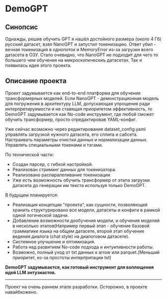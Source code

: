 # **DemoGPT**

## Синопcис
Однажды, решив обучить GPT я нашёл достойного размера (около 4 Гб) русский датасет, взял NanoGPT и запустил токенизацию. Ответ убил - вечная токенизация в однопоток и MemoryError из-за загрузки всего датасета в ОЗУ. Стало очевидно, что NanoGPT не подходит для чего то большего чем обучения на микроскопическиъ датасетах. Так и появилась идея этого проекта.

## Описание проекта
Проект задумывается как end-to-end платформа для обучения трансформерных моделей. Если NanoGPT - демонстрационная модель для погружения в архитектуру LLM, допускающая упрощения ради интерпретируемости и не ставящая приоритетом эффективность, то DemoGPT задумывается как No-code инструмент, где любой сможет обучить трансформер, просто отредактировав YAML-конфиг.

Уже сейчас возможно через редактирование dataset_config.yaml управлять загрузкой нужного датасета, его сплита и сабсета. Настраивать параметры очистки данных и нормализации данных. Управлять специальными токенами и тэгами. 

По технической части:
- Создан парсер, с гибкой настройкой.
- Реализован стриминг данных для токенизатора.
- Реализовано распаралеливание токенизации.
- Уже есть возможность обучить трансформер от этапа загрузки датасета до генерации им текста используя только DemoGPT.

В будущем планируется:
- Реализация концепции "проекта", как сущности, позволяющей хранить структурировано все модели, датасеты и конфиги в рамкой одной логической задачи.
- Добавление возможности дообучения модели, и обучения моделей в несколько этапов(Например первый этап - обучение базовой грамматике языка на общем датасете, второй этап обучение ведения диалога (chat style) на диалоговом датасете).
- Системное улучшение и оптимизация.
- Работа над развитием No-code подхода и интуитивности работы.
- Возможно, полный уход от txt данных к arrow или parquet.(Меньший приоритет, из-за простоты интерпритации txt)


**DemoGPT задумывается,  как готовый инструмент для воплощения идей LLM энтузиастов.**

---

  Проект на очень раннем этапе разработки. Осторожно, в проекте навайбкожено.
